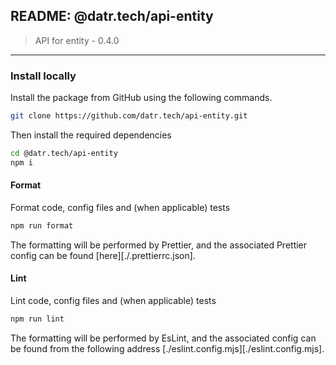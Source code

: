 ## README: @datr.tech/api-entity

> API for entity - 0.4.0
---

### Install locally

Install the package from GitHub using the following commands.

```bash
git clone https://github.com/datr.tech/api-entity.git
```

Then install the required dependencies

```bash
cd @datr.tech/api-entity
npm i
```
#### Format

Format code, config files and (when applicable) tests

```bash
npm run format
```

The formatting will be performed by Prettier, and the associated Prettier config can be found [here][./.prettierrc.json].

#### Lint

Lint code, config files and (when applicable) tests

```bash
npm run lint
```

The formatting will be performed by EsLint, and the associated config can be found from the following address [./eslint.config.mjs][./eslint.config.mjs].

